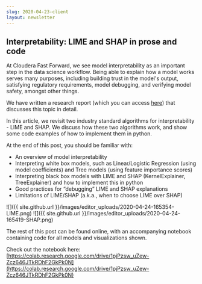 ```yaml
---
slug: 2020-04-23-client
layout: newsletter
---
```


## Interpretability: LIME and SHAP in prose and code

At Cloudera Fast Forward, we see model interpretability as an important step in the data science workflow. Being able to explain how a model works serves many purposes, including building trust in the model's output, satisfying regulatory requirements, model debugging, and verifying model safety, amongst other things. 

We have written a research report (which you can access [here](https://ff06-2020.fastforwardlabs.com/)) that discusses this topic in detail.

In this article, we revisit two industry standard algorithms for interpretability - LIME and SHAP. We discuss how these two algorithms work, and show some code examples of how to implement them in python. 

At the end of this post, you should be familiar with: 
* An overview of model interpretability
* Interpreting white box models, such as Linear/Logistic Regression (using model coefficients) and Tree models (using feature importance scores)
* Interpreting black box models with LIME and SHAP (KernelExplainer, TreeExplainer) and how to implement this in python
* Good practices for “debugging” LIME and SHAP explanations
* Limitations of LIME/SHAP (a.k.a., when to choose LIME over SHAP)

![]({{ site.github.url }}/images/editor_uploads/2020-04-24-165354-LIME.png)
![]({{ site.github.url }}/images/editor_uploads/2020-04-24-165419-SHAP.png)


The rest of this post can be found online, with an accompanying notebook containing code for all models and visualizations shown. 

Check out the notebook here:
[https://colab.research.google.com/drive/1pjPzsw_uZew-Zcz646JTkRDhF2GkPk0N](https://colab.research.google.com/drive/1pjPzsw_uZew-Zcz646JTkRDhF2GkPk0N)